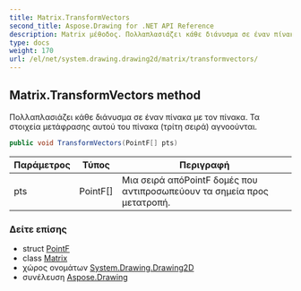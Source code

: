 ```yaml
---
title: Matrix.TransformVectors
second_title: Aspose.Drawing for .NET API Reference
description: Matrix μέθοδος. Πολλαπλασιάζει κάθε διάνυσμα σε έναν πίνακα με τον πίνακα. Τα στοιχεία μετάφρασης αυτού του πίνακα τρίτη σειρά αγνοούνται.
type: docs
weight: 170
url: /el/net/system.drawing.drawing2d/matrix/transformvectors/
---
```

## Matrix.TransformVectors method

Πολλαπλασιάζει κάθε διάνυσμα σε έναν πίνακα με τον πίνακα. Τα στοιχεία μετάφρασης αυτού του πίνακα (τρίτη σειρά) αγνοούνται.

```csharp
public void TransformVectors(PointF[] pts)
```

| Παράμετρος | Τύπος | Περιγραφή |
| --- | --- | --- |
| pts | PointF[] | Μια σειρά απόPointF δομές που αντιπροσωπεύουν τα σημεία προς μετατροπή. |

### Δείτε επίσης

* struct [PointF](../../../system.drawing/pointf/)
* class [Matrix](../)
* χώρος ονομάτων [System.Drawing.Drawing2D](../../matrix/)
* συνέλευση [Aspose.Drawing](../../../)


